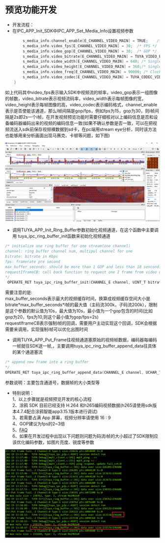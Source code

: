 # 预览功能开发
* 开发流程：
* 在IPC_APP_Init_SDK中IPC_APP_Set_Media_Info设置视频参数     

```C
        s_media_info.channel_enable[E_CHANNEL_VIDEO_MAIN] = TRUE;    /* Whether to enable local HD video streaming */
        s_media_info.video_fps[E_CHANNEL_VIDEO_MAIN] = 30;  /* FPS */
        s_media_info.video_gop[E_CHANNEL_VIDEO_MAIN] = 30;  /* GOP */
        s_media_info.video_bitrate[E_CHANNEL_VIDEO_MAIN] = TUYA_VIDEO_BITRATE_1M; /* Rate limit */
        s_media_info.video_width[E_CHANNEL_VIDEO_MAIN] = 640; /* Single frame resolution of width*/
        s_media_info.video_height[E_CHANNEL_VIDEO_MAIN] = 360;/* Single frame resolution of height */
        s_media_info.video_freq[E_CHANNEL_VIDEO_MAIN] = 90000; /* Clock frequency */
        s_media_info.video_codec[E_CHANNEL_VIDEO_MAIN] = TUYA_CODEC_VIDEO_H264; /* Encoding format */
    }
```

  如上代码其中video_fps表示输入SDK中视频流的帧率，video_gop表示一组图像的帧数，video_bitrate表示视频流码率，video_width表示每帧图像的宽， video_height表示每帧图像的高，video_codec表示编码格式，channel_enable表示是否使能该通道，那么I帧间隔是gop/fps，例如fps为15，gop为30，则i帧间隔是2s即2s一个i帧，在开发视频预览功能时需要仔细核对以上编码信息是否和设备编码器编码出来的视频的编码信息一致(如果不确认参数是否一致，可以在把视频流送入sdk前保存视频裸数据到sd卡，在pc端用stream eye分析，同时该方法也能够用来分析画面出现马赛克、卡顿等问题，如下图)  
<div align=center><img  src = "stream_eye.jpg"alt="img" style="zoom:150%;"></div>    

* 调用TUYA_APP_Init_Ring_Buffer参数初始化视频通道，在这个函数中主要调用 tuya_ipc_ring_buffer_init函数来初始化视频通道  
```C
/* initialize one ring buffer for one stream(one channel)
channel: ring buffer channel num, multipul channel for one 
bitrate: bitrate in Kbps
fps: framerate pre second
max_buffer_seconds: should be more than 1 GOP and less than 10 sencond. Set to 0 as default(10s).
requestIframeCB: call back function to request one I frame from video decoder. set to NULL if not needed or for NON-video stream.
*/
 OPERATE_RET tuya_ipc_ring_buffer_init(CHANNEL_E channel, UINT_T bitrate, UINT_T fps, UINT_T max_buffer_seconds, FUNC_REQUEST_I_FRAME requestIframeCB);  
```
需要注意的是:  
  max_buffer_seconds表示最大的视频缓存时间，换算成视频缓存空间大小是bitrate\*max_buffer_seconds\*I帧的最大值（主码流300k，子码流200k），限制是这个参数的默认值为10s，最大值为10s，最小值为一个gop包含的时间(比如gop为20，fps为10,则这个最小值为gop/fps=2s)  
  requestIframeCB表示强制i帧的回调，需要用户主动实现这个回调，SDK会根据需要来调用，实现强制i帧可以优化出图时间  

* 调用TUYA_APP_Put_Frame往视频通道塞原始的视频帧数据，编码器每编码一帧就往SDK送一帧,，主要调用tuya_ipc_ring_buffer_append_data往具体的某个通道塞流    

```C
/* append new frame into a ring buffer
*/
OPERATE_RET tuya_ipc_ring_buffer_append_data(CHANNEL_E channel, UCHAR_T *addr, UINT_T size, MEDIA_FRAME_TYPE_E type, UINT64_T pts);  
```
参数说明：主要包含通道号，数据帧的大小类型等    
* 特别说明：  
1、以上步骤就是视频预览开发的核心流程  
2、涂鸦 SDK 目前已经支持 H.264 和h265编码视频数据(h265请使用sdk版本4.7.4配合涂鸦智能app3.15.1版本进行调试)  
3、若需要占满 App 屏幕，视频分辨率请使用 16 : 9  
4、GOP建议为fps的2~3倍  
5、[FAQ](https://wudwbaron.github.io/FAQ/preview.html)  
6、如果在开发过程中出现以下问题则问题为码流i帧的大小超过了SDK限制应该优化编码参数，如图片亮度、锐度等参数  
<div align=center><img  src = "dataoversize.png"alt="img" style="zoom:150%;"></div>  
